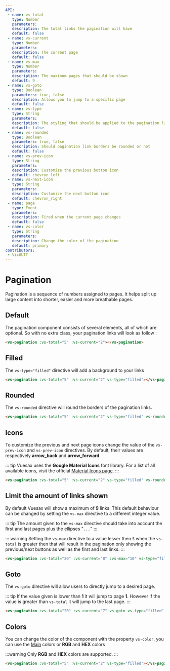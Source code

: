 ```yaml
---
API:
 - name: vs-total
   type: Number
   parameters:
   description: The total links the pagination will have
   default: false
 - name: vs-current
   type: Number
   parameters:
   description: The current page
   default: false
 - name: vs-max
   type: Number
   parameters:
   description: The maximum pages that should be shown
   default: 9
 - name: vs-goto
   type: Boolean
   parameters: true, false
   description: Allows you to jump to a specific page
   default: false
 - name: vs-type
   type: String
   parameters:
   description: The styling that should be applied to the pagination links
   default: false
 - name: vs-rounded
   type: Boolean
   parameters: true, false
   description: Should pagination link borders be rounded or not
   default: false
 - name: vs-prev-icon
   type: String
   parameters:
   description: Customize the previous button icon
   default: chevron_left
 - name: vs-next-icon
   type: String
   parameters:
   description: Customize the next button icon
   default: chevron_right
 - name: page
   type: Event
   parameters:
   description: Fired when the current page changes
   default: false
 - name: vs-color
   type: String
   parameters:
   description: Change the color of the pagination
   default: primary
contributors:
 - VicGUTT
---
```


# Pagination <!--#new-->

<box header>

  Pagination is a sequence of numbers assigned to pages. It helps split up large content into shorter, easier and more breathable pages.

</box>


<box>

## Default

The pagination component consists of several elements, all of which are optional. So with no extra class, your pagination links will look as follow :

<vuecode md center>
<div slot="demo">
<vs-pagination :vs-total="5" :vs-current="2"></vs-pagination>
</div>
<div slot="code">

```html
<vs-pagination :vs-total="5" :vs-current="2"></vs-pagination>
```

</div>
</vuecode>
</box>


<box>

## Filled

The `vs-type="filled"` directive will add a background to your links

<vuecode md center>
<div slot="demo">
<vs-pagination :vs-total="5" :vs-current="2" vs-type="filled"></vs-pagination>
</div>
<div slot="code">

```html
<vs-pagination :vs-total="5" :vs-current="2" vs-type="filled"></vs-pagination>
```

</div>
</vuecode>
</box>


<box>

## Rounded

The `vs-rounded` directive will round the borders of the pagination links.

<vuecode md center>
<div slot="demo">
<vs-pagination :vs-total="5" :vs-current="2" vs-type="filled" vs-rounded></vs-pagination>
</div>
<div slot="code">

```html
<vs-pagination :vs-total="5" :vs-current="2" vs-type="filled" vs-rounded></vs-pagination>
```

</div>
</vuecode>
</box>


<box>

## Icons

To customize the previous and next page icons change the value of the `vs-prev-icon` and `vs-prev-icon` directives.
By default, their values are respectively **arrow_back** and **arrow_forward**.

::: tip
Vuesax uses the **Google Material Icons** font library. For a list of all available icons, visit the official [Material Icons page](https://material.io/icons/).
:::

<vuecode md center>
<div slot="demo">
<vs-pagination :vs-total="5" :vs-current="2" vs-type="filled" vs-rounded vs-prev-icon="arrow_back" vs-next-icon="arrow_forward"></vs-pagination>
</div>
<div slot="code">

```html
<vs-pagination :vs-total="5" :vs-current="2" vs-type="filled" vs-rounded vs-prev-icon="arrow_back" vs-next-icon="arrow_forward"></vs-pagination>
```

</div>
</vuecode>
</box>


<box>

## Limit the amount of links shown

By default Vuesax will show a maximum of **9** links. This default behaviour can be changed by setting the `vs-max` directive to a different integer value.

::: tip
The amount given to the `vs-max` directive should take into account the first and last pages plus the ellipses "`...`"
:::

::: warning
Setting the `vs-max` directive to a value lesser then `5` when the `vs-total` is greater then that will result in the pagination only showing the previous/next buttons as well as the first and last links.
:::

<vuecode md center>
<div slot="demo">
<vs-pagination :vs-total="20" :vs-current="8" :vs-max="10" vs-type="filled" vs-rounded></vs-pagination>
</div>
<div slot="code">

```html
<vs-pagination :vs-total="20" :vs-current="8" :vs-max="10" vs-type="filled" vs-rounded></vs-pagination>
```

</div>
</vuecode>
</box>


<box>

## Goto

The `vs-goto` directive will allow users to directly jump to a desired page.

::: tip
If the value given is lower than **1** it will jump to page **1**. However if the value is greater than `vs-total` it will jump to the last page.
:::

<vuecode md center>
<div slot="demo">
<vs-pagination :vs-total="20" :vs-current="7" vs-goto vs-type="filled" vs-rounded></vs-pagination>
</div>
<div slot="code">

```html
<vs-pagination :vs-total="20" :vs-current="7" vs-goto vs-type="filled" vs-rounded></vs-pagination>
```

</div>
</vuecode>
</box>

<box>

## Colors

You can change the color of the component with the property `vs-color`, you can use the [Main](/theme/) colors or **RGB** and **HEX** colors

:::warning
  Only **RGB** and **HEX** colors are supported.
:::

<vuecode md>
<div slot="demo">
<Demos-Pagination-Colors />
</div>
<div slot="code">

```html
<vs-pagination :vs-total="5" :vs-current="2" vs-type="filled"></vs-pagination>
```

</div>
</vuecode>
</box>
